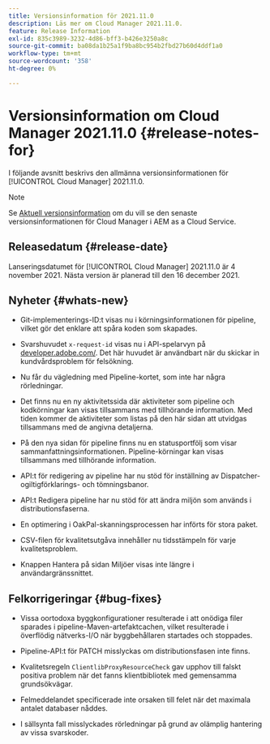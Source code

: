 ```yaml
---
title: Versionsinformation för 2021.11.0
description: Läs mer om Cloud Manager 2021.11.0.
feature: Release Information
exl-id: 835c3989-3232-4d86-bff3-b426e3250a8c
source-git-commit: ba08da1b25a1f9ba8bc954b2fbd27b60d4ddf1a0
workflow-type: tm+mt
source-wordcount: '358'
ht-degree: 0%

---
```


# Versionsinformation om Cloud Manager 2021.11.0 {#release-notes-for}

I följande avsnitt beskrivs den allmänna versionsinformationen för [!UICONTROL Cloud Manager] 2021.11.0.

>[!NOTE]
>Se [Aktuell versionsinformation](https://experienceleague.adobe.com/en/docs/experience-manager-cloud-service/content/release-notes/cloud-manager/current#getting-access) om du vill se den senaste versionsinformationen för Cloud Manager i AEM as a Cloud Service.

## Releasedatum {#release-date}

Lanseringsdatumet för [!UICONTROL Cloud Manager] 2021.11.0 är 4 november 2021.
Nästa version är planerad till den 16 december 2021.

## Nyheter {#whats-new}

* Git-implementerings-ID:t visas nu i körningsinformationen för pipeline, vilket gör det enklare att spåra koden som skapades.

* Svarshuvudet `x-request-id` visas nu i API-spelarvyn på [developer.adobe.com/](https://developer.adobe.com/). Det här huvudet är användbart när du skickar in kundvårdsproblem för felsökning.

* Nu får du vägledning med Pipeline-kortet, som inte har några rörledningar.

* Det finns nu en ny aktivitetssida där aktiviteter som pipeline och kodkörningar kan visas tillsammans med tillhörande information. Med tiden kommer de aktiviteter som listas på den här sidan att utvidgas tillsammans med de angivna detaljerna.

* På den nya sidan för pipeline finns nu en statusportfölj som visar sammanfattningsinformationen. Pipeline-körningar kan visas tillsammans med tillhörande information.

* API:t för redigering av pipeline har nu stöd för inställning av Dispatcher-ogiltigförklarings- och tömningsbanor.

* API:t Redigera pipeline har nu stöd för att ändra miljön som används i distributionsfaserna.

* En optimering i OakPal-skanningsprocessen har införts för stora paket.

* CSV-filen för kvalitetsutgåva innehåller nu tidsstämpeln för varje kvalitetsproblem.

* Knappen Hantera på sidan Miljöer visas inte längre i användargränssnittet.

## Felkorrigeringar {#bug-fixes}

* Vissa oortodoxa byggkonfigurationer resulterade i att onödiga filer sparades i pipeline-Maven-artefaktcachen, vilket resulterade i överflödig nätverks-I/O när byggbehållaren startades och stoppades.

* Pipeline-API:t för PATCH misslyckas om distributionsfasen inte finns.

* Kvalitetsregeln `ClientlibProxyResourceCheck` gav upphov till falskt positiva problem när det fanns klientbibliotek med gemensamma grundsökvägar.

* Felmeddelandet specificerade inte orsaken till felet när det maximala antalet databaser nåddes.

* I sällsynta fall misslyckades rörledningar på grund av olämplig hantering av vissa svarskoder.
